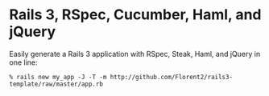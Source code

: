 Rails 3, RSpec, Cucumber, Haml, and jQuery
==============================================

Easily generate a Rails 3 application with RSpec, Steak, Haml, and
jQuery in one line:

    % rails new my_app -J -T -m http://github.com/Florent2/rails3-template/raw/master/app.rb